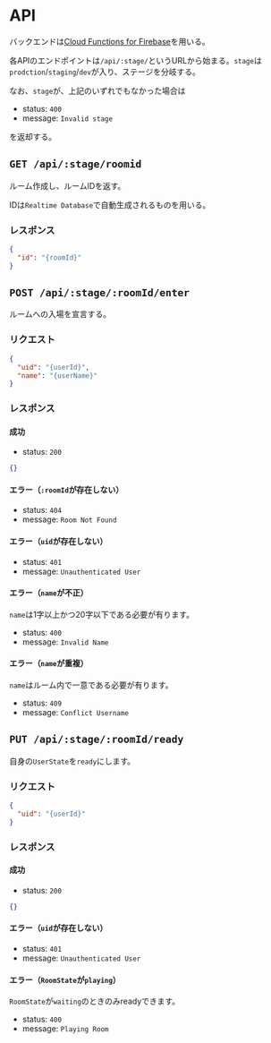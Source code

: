 # API

バックエンドは[Cloud Functions for Firebase](https://firebase.google.com/docs/functions?hl=ja)を用いる。

各APIのエンドポイントは`/api/:stage/`というURLから始まる。`stage`は`prodction`/`staging`/`dev`が入り、ステージを分岐する。

なお、`stage`が、上記のいずれでもなかった場合は

- status: `400`
- message: `Invalid stage`

を返却する。

## `GET /api/:stage/roomid`

ルーム作成し、ルームIDを返す。

IDは`Realtime Database`で自動生成されるものを用いる。

### レスポンス

```json
{
  "id": "{roomId}"
}
```

## `POST /api/:stage/:roomId/enter`

ルームへの入場を宣言する。

### リクエスト

```json
{
  "uid": "{userId}",
  "name": "{userName}"
}
```

### レスポンス

#### 成功

- status: `200`

```json
{}
```

#### エラー（`:roomId`が存在しない）

- status: `404`
- message: `Room Not Found`

#### エラー（`uid`が存在しない）

- status: `401`
- message: `Unauthenticated User`

#### エラー（`name`が不正）

`name`は1字以上かつ20字以下である必要が有ります。

- status: `400`
- message: `Invalid Name`

#### エラー（`name`が重複）

`name`はルーム内で一意である必要が有ります。

- status: `409`
- message: `Conflict Username`

## `PUT /api/:stage/:roomId/ready`

自身の`UserState`を`ready`にします。

### リクエスト

```json
{
  "uid": "{userId}"
}
```

### レスポンス

#### 成功

- status: `200`

```json
{}
```

#### エラー（`uid`が存在しない）

- status: `401`
- message: `Unauthenticated User`

#### エラー（`RoomState`が`playing`）

`RoomState`が`waiting`のときのみreadyできます。

- status: `400`
- message: `Playing Room`

